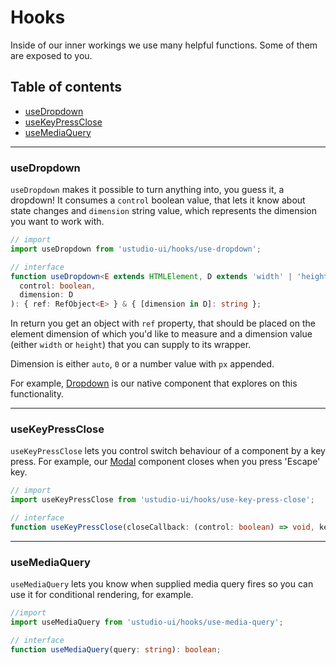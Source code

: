 # Hooks

Inside of our inner workings we use many helpful functions. Some of them are exposed to you.

## Table of contents

- [useDropdown](#usedropdown)
- [useKeyPressClose](#usekeypressclose)
- [useMediaQuery](#usemediaquery)

---

### useDropdown

`useDropdown` makes it possible to turn anything into, you guess it, a dropdown!
It consumes a `control` boolean value, that lets it know about state changes and `dimension` string value, which represents
the dimension you want to work with.

```typescript
// import
import useDropdown from 'ustudio-ui/hooks/use-dropdown';

// interface
function useDropdown<E extends HTMLElement, D extends 'width' | 'height' = 'height'>(
  control: boolean,
  dimension: D
): { ref: RefObject<E> } & { [dimension in D]: string };
```

In return you get an object with `ref` property, that should be placed on the element dimension of which you'd like to measure and a
dimension value (either `width` or `height`) that you can supply to its wrapper.

Dimension is either `auto`, `0` or a number value with `px` appended.

For example, [Dropdown](/components/dropdown) is our native component that explores on this functionality.

---

### useKeyPressClose

`useKeyPressClose` lets you control switch behaviour of a component by a key press. For example, our [Modal](/components/modal)
component closes when you press 'Escape' key.

```typescript
// import
import useKeyPressClose from 'ustudio-ui/hooks/use-key-press-close';

// interface
function useKeyPressClose(closeCallback: (control: boolean) => void, key?: number): void;
```

---

### useMediaQuery

`useMediaQuery` lets you know when supplied media query fires so you can use it for conditional rendering, for example. 

```typescript
//import
import useMediaQuery from 'ustudio-ui/hooks/use-media-query';

// interface
function useMediaQuery(query: string): boolean;
```
